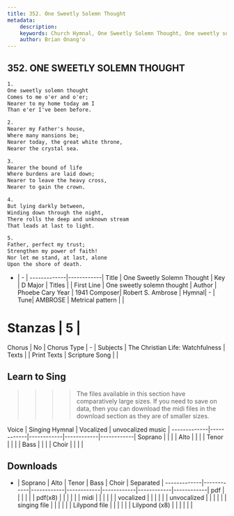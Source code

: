 ```yaml
---
title: 352. One Sweetly Solemn Thought
metadata:
    description: 
    keywords: Church Hymnal, One Sweetly Solemn Thought, One sweetly solemn thought , 
    author: Brian Onang'o
---
```



## 352. ONE SWEETLY SOLEMN THOUGHT

```txt
1.
One sweetly solemn thought 
Comes to me o'er and o'er; 
Nearer to my home today am I 
Than e'er I've been before. 

2.
Nearer my Father's house, 
Where many mansions be; 
Nearer today, the great white throne, 
Nearer the crystal sea. 

3.
Nearer the bound of life 
Where burdens are laid down; 
Nearer to leave the heavy cross, 
Nearer to gain the crown. 

4.
But lying darkly between, 
Winding down through the night, 
There rolls the deep and unknown stream 
That leads at last to light. 

5.
Father, perfect my trust; 
Strengthen my power of faith! 
Nor let me stand, at last, alone 
Upon the shore of death.
```

- |   -  |
-------------|------------|
Title | One Sweetly Solemn Thought |
Key | D Major |
Titles |  |
First Line | One sweetly solemn thought  |
Author | Phoebe Cary
Year | 1941
Composer| Robert S. Ambrose |
Hymnal|  - |
Tune| AMBROSE |
Metrical pattern | |
# Stanzas | 5 |
Chorus | No |
Chorus Type | - |
Subjects | The Christian Life: Watchfulness |
Texts |  |
Print Texts | 
Scripture Song |  |
  
## Learn to Sing

>>>> The files available in this section have comparatively large sizes. If you need to save on data, then you can download the midi files in the download section as they are of smaller sizes.

Voice |  Singing Hymnal | Vocalized | unvocalized music |
-------------|------------|------------|------------|------------|
Soprano | | | |
Alto | | | |
Tenor | | | |
Bass | | | |
Choir | | | |

## Downloads

- |  Soprano | Alto | Tenor | Bass | Choir | Separated |
-------------|------------|------------|------------|------------|------------|------------|
pdf | | | | | |
pdf(x8) | | | | | |
midi | | | | | |
vocalized | | | | | |
unvocalized | | | | | |
singing file | | | | | |
Lilypond file | | | | | |
Lilypond (x8) | | | | | |
  